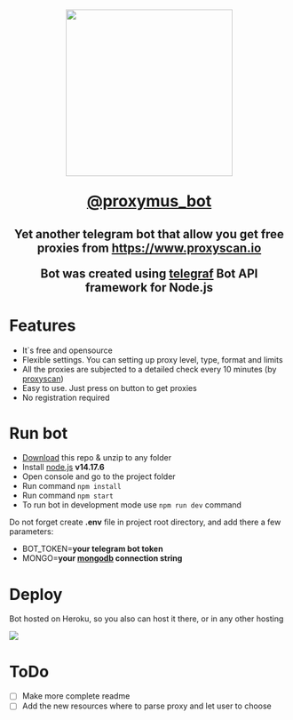 <h1 align="center">    
  <img src="https://i.imgur.com/vaW23Aw.png" width="300"> 

<b><a href="https://t.me/proxymus_bot">@proxymus_bot</a></b>

  <h2 align="center">
    <p>Yet another telegram bot that allow you get free proxies from <a href="https://www.proxyscan.io">https://www.proxyscan.io</a></p>
    <p>Bot was created using <a href="https://github.com/telegraf/telegraf">telegraf</a> Bot API framework for Node.js</p>
  </h2>   
</h1>

<h1>Features</h1>    
<ul>    
    <li>It`s free and opensource</li>    
    <li>Flexible settings. You can setting up proxy level, type, format and limits</li>    
    <li>All the proxies are subjected to a detailed check every 10 minutes (by <a href="https://www.proxyscan.io">proxyscan</a>)</li>    
    <li>Easy to use. Just press on button to get proxies</li>    
    <li>No registration required</li>    
</ul>    

<h1>Run bot</h1>    
<ul>    
    <li><a href="https://github.com/Sigmanor/proxymus_bot/archive/refs/heads/main.zip">Download</a> this repo & unzip to any folder</li>    
    <li>Install <a href="https://nodejs.org/">node.js</a> <b>v14.17.6</b></li>    
    <li>Open console and go to the project folder</li>         
    <li>Run command <code>npm install</code></li>    
    <li>Run command <code>npm start</code></li>    
    <li>To run bot in development mode use <code>npm run dev</code> command</li>  
</ul>    
<p>Do not forget create <b>.env</b> file in project root directory, and add there a few parameters:</p>
<ul>     
    <li>BOT_TOKEN=<b>your telegram bot token</b></li>    
    <li>MONGO=<b>your <a href="https://mongodb.com/">mongodb</a> connection string</b></li>
</ul>    


<h1>Deploy</h1>   
<p>Bot hosted on Heroku, so you also can host it there, or in any other hosting</p> 

<a href="https://heroku.com/deploy?template=https://github.com/Sigmanor/proxymus_bot">  <img src="https://www.herokucdn.com/deploy/button.svg"/></a>  


<h1>ToDo</h1>

- [ ] Make more complete readme
- [ ] Add the new resources where to parse proxy and let user to choose
